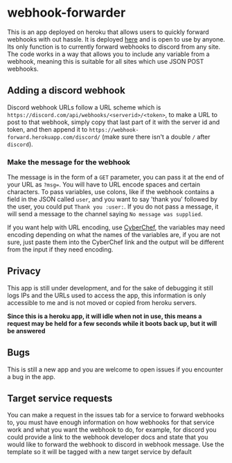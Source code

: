 # webhook-forwarder
This is an app deployed on heroku that allows users to quickly forward webhooks with out hassle. It is deployed [here](https://webhook-forward.herokuapp.com/) and is open to use by anyone. Its only function is to currently forward webhooks to discord from any site. The code works in a way that allows you to include any variable from a webhook, meaning this is suitable for all sites which use JSON POST webhooks.

## Adding a discord webhook
Discord webhook URLs follow a URL scheme which is `https://discord.com/api/webhooks/<serverid>/<token>`, to make a URL to post to that webhook, simply copy that last part of it with the server id and token, and then append it to `https://webhook-forward.herokuapp.com/discord/` (make sure there isn't a double `/` after `discord`).

### Make the message for the webhook
The message is in the form of a `GET` parameter, you can pass it at the end of your URL as `?msg=`. You will have to URL encode spaces and certain characters. To pass variables, use colons, like if the webhook contains a field in the JSON called `user`, and you want to say 'thank you' followed by the user, you could put `Thank you :user:`. If you do not pass a message, it will send a message to the channel saying `No message was supplied`.

If you want help with URL encoding, use [CyberChef](https://gchq.github.io/CyberChef/#recipe=URL_Encode(false)), the variables may need encoding depending on what the names of the variables are, if you are not sure, just paste them into the CyberChef link and the output will be different from the input if they need encoding.

## Privacy
This app is still under development, and for the sake of debugging it still logs IPs and the URLs used to access the app, this information is only accessible to me and is not moved or copied from heroku servers.

**Since this is a heroku app, it will idle when not in use, this means a request may be held for a few seconds while it boots back up, but it will be answered**

## Bugs
This is still a new app and you are welcome to open issues if you encounter a bug in the app.

## Target service requests
You can make a request in the issues tab for a service to forward webhooks to, you must have enough information on how webhooks for that service work and what you want the webhook to do, for example, for discord you could provide a link to the webhook developer docs and state that you would like to forward the webhook to discord in webhook message. Use the template so it will be tagged with a new target service by default
